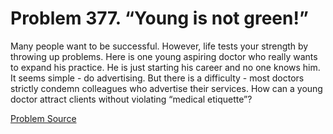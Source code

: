 # Problem 377. “Young is not green!”

Many people want to be successful. However, life tests your strength by throwing up problems. Here is one young aspiring doctor who really wants to expand his practice. He is just starting his career and no one knows him. It seems simple - do advertising. But there is a difficulty - most doctors strictly condemn colleagues who advertise their services. How can a young doctor attract clients without violating “medical etiquette”?

[Problem Source](https://www.trizland.ru/tasks/1679/)